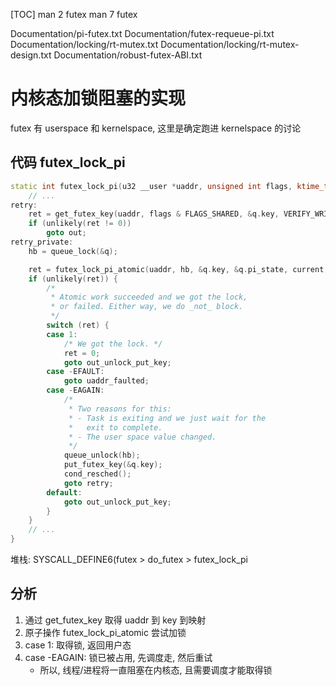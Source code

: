 [TOC]
man 2 futex
man 7 futex

Documentation/pi-futex.txt
Documentation/futex-requeue-pi.txt
Documentation/locking/rt-mutex.txt
Documentation/locking/rt-mutex-design.txt
Documentation/robust-futex-ABI.txt

# 内核态加锁阻塞的实现
futex 有 userspace 和 kernelspace, 这里是确定跑进 kernelspace 的讨论
## 代码 futex_lock_pi
```c++
static int futex_lock_pi(u32 __user *uaddr, unsigned int flags, ktime_t *time, int trylock) {
    // ...
retry:
	ret = get_futex_key(uaddr, flags & FLAGS_SHARED, &q.key, VERIFY_WRITE);
	if (unlikely(ret != 0))
		goto out;
retry_private:
	hb = queue_lock(&q);

	ret = futex_lock_pi_atomic(uaddr, hb, &q.key, &q.pi_state, current, 0);
	if (unlikely(ret)) {
		/*
		 * Atomic work succeeded and we got the lock,
		 * or failed. Either way, we do _not_ block.
		 */
		switch (ret) {
		case 1:
			/* We got the lock. */
			ret = 0;
			goto out_unlock_put_key;
		case -EFAULT:
			goto uaddr_faulted;
		case -EAGAIN:
			/*
			 * Two reasons for this:
			 * - Task is exiting and we just wait for the
			 *   exit to complete.
			 * - The user space value changed.
			 */
			queue_unlock(hb);
			put_futex_key(&q.key);
			cond_resched();
			goto retry;
		default:
			goto out_unlock_put_key;
		}
	}
    // ...
}
```
堆栈:
SYSCALL_DEFINE6(futex > 
do_futex >
futex_lock_pi

## 分析
1. 通过 get_futex_key 取得 uaddr 到 key 到映射
2. 原子操作 futex_lock_pi_atomic 尝试加锁
3. case 1: 取得锁, 返回用户态
4. case -EAGAIN: 锁已被占用, 先调度走, 然后重试
    + 所以, 线程/进程将一直阻塞在内核态, 且需要调度才能取得锁